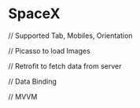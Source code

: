 # SpaceX 

// Supported Tab, Mobiles, Orientation

// Picasso to load Images

// Retrofit to fetch data from server

// Data Binding

// MVVM